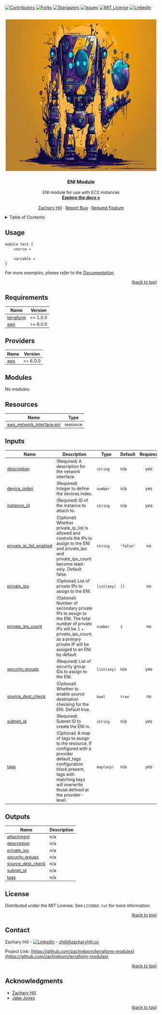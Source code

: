 <!-- Blank module readme template: Do a search and replace with your text editor for the following: `module_name`, `module_description` -->
<!-- Improved compatibility of back to top link: See: https://github.com/othneildrew/Best-README-Template/pull/73 -->

<a name="readme-top"></a>

<!-- PROJECT SHIELDS -->
<!--
*** I'm using markdown "reference style" links for readability.
*** Reference links are enclosed in brackets [ ] instead of parentheses ( ).
*** See the bottom of this document for the declaration of the reference variables
*** for contributors-url, forks-url, etc. This is an optional, concise syntax you may use.
*** https://www.markdownguide.org/basic-syntax/#reference-style-links
-->

[![Contributors][contributors-shield]][contributors-url]
[![Forks][forks-shield]][forks-url]
[![Stargazers][stars-shield]][stars-url]
[![Issues][issues-shield]][issues-url]
[![MIT License][license-shield]][license-url]
[![LinkedIn][linkedin-shield]][linkedin-url]

<!-- PROJECT LOGO -->
<br />
<div align="center">
  <a href="https://github.com/zachreborn/terraform-modules">
    <img src="/images/terraform_modules_logo.webp" alt="Logo" width="500" height="500">
  </a>

<h3 align="center">ENI Module</h3>
  <p align="center">
    ENI module for use with EC2 instances
    <br />
    <a href="https://github.com/zachreborn/terraform-modules"><strong>Explore the docs »</strong></a>
    <br />
    <br />
    <a href="https://zacharyhill.co">Zachary Hill</a>
    ·
    <a href="https://github.com/zachreborn/terraform-modules/issues">Report Bug</a>
    ·
    <a href="https://github.com/zachreborn/terraform-modules/issues">Request Feature</a>
  </p>
</div>

<!-- TABLE OF CONTENTS -->
<details>
  <summary>Table of Contents</summary>
  <ol>
    <li><a href="#usage">Usage</a></li>
    <li><a href="#requirements">Requirements</a></li>
    <li><a href="#providers">Providers</a></li>
    <li><a href="#modules">Modules</a></li>
    <li><a href="#Resources">Resources</a></li>
    <li><a href="#inputs">Inputs</a></li>
    <li><a href="#outputs">Outputs</a></li>
    <li><a href="#license">License</a></li>
    <li><a href="#contact">Contact</a></li>
    <li><a href="#acknowledgments">Acknowledgments</a></li>
  </ol>
</details>

<!-- USAGE EXAMPLES -->

## Usage

```
module test {
    source =

    variable =
}
```

_For more examples, please refer to the [Documentation](https://github.com/zachreborn/terraform-modules)_

<p align="right">(<a href="#readme-top">back to top</a>)</p>

<!-- terraform-docs output will be input automatically below-->
<!-- terraform-docs markdown table --output-file README.md --output-mode inject .-->
<!-- BEGIN_TF_DOCS -->

## Requirements

| Name                                                                     | Version  |
| ------------------------------------------------------------------------ | -------- |
| <a name="requirement_terraform"></a> [terraform](#requirement_terraform) | >= 1.0.0 |
| <a name="requirement_aws"></a> [aws](#requirement_aws)                   | >= 6.0.0 |

## Providers

| Name                                             | Version  |
| ------------------------------------------------ | -------- |
| <a name="provider_aws"></a> [aws](#provider_aws) | >= 6.0.0 |

## Modules

No modules.

## Resources

| Name                                                                                                                       | Type     |
| -------------------------------------------------------------------------------------------------------------------------- | -------- |
| [aws_network_interface.eni](https://registry.terraform.io/providers/hashicorp/aws/latest/docs/resources/network_interface) | resource |

## Inputs

| Name                                                                                                   | Description                                                                                                                                                                                             | Type        | Default   | Required |
| ------------------------------------------------------------------------------------------------------ | ------------------------------------------------------------------------------------------------------------------------------------------------------------------------------------------------------- | ----------- | --------- | :------: |
| <a name="input_description"></a> [description](#input_description)                                     | (Required) A description for the network interface.                                                                                                                                                     | `string`    | n/a       |   yes    |
| <a name="input_device_index"></a> [device_index](#input_device_index)                                  | (Required) Integer to define the devices index.                                                                                                                                                         | `number`    | n/a       |   yes    |
| <a name="input_instance_id"></a> [instance_id](#input_instance_id)                                     | (Required) ID of the instance to attach to.                                                                                                                                                             | `string`    | n/a       |   yes    |
| <a name="input_private_ip_list_enabled"></a> [private_ip_list_enabled](#input_private_ip_list_enabled) | (Optional) Whether private_ip_list is allowed and controls the IPs to assign to the ENI and private_ips and private_ips_count become read-only. Default false.                                          | `string`    | `"false"` |    no    |
| <a name="input_private_ips"></a> [private_ips](#input_private_ips)                                     | (Optional) List of private IPs to assign to the ENI.                                                                                                                                                    | `list(any)` | `[]`      |    no    |
| <a name="input_private_ips_count"></a> [private_ips_count](#input_private_ips_count)                   | (Optional) Number of secondary private IPs to assign to the ENI. The total number of private IPs will be 1 + private_ips_count, as a primary private IP will be assiged to an ENI by default.           | `number`    | `1`       |    no    |
| <a name="input_security_groups"></a> [security_groups](#input_security_groups)                         | (Required) List of security group IDs to assign to the ENI.                                                                                                                                             | `list(any)` | n/a       |   yes    |
| <a name="input_source_dest_check"></a> [source_dest_check](#input_source_dest_check)                   | (Optional) Whether to enable source destination checking for the ENI. Default true.                                                                                                                     | `bool`      | `true`    |    no    |
| <a name="input_subnet_id"></a> [subnet_id](#input_subnet_id)                                           | (Required) Subnet ID to create the ENI in.                                                                                                                                                              | `string`    | n/a       |   yes    |
| <a name="input_tags"></a> [tags](#input_tags)                                                          | (Optional) A map of tags to assign to the resource. If configured with a provider default_tags configuration block present, tags with matching keys will overwrite those defined at the provider-level. | `map(any)`  | n/a       |   yes    |

## Outputs

| Name                                                                                   | Description |
| -------------------------------------------------------------------------------------- | ----------- |
| <a name="output_attachment"></a> [attachment](#output_attachment)                      | n/a         |
| <a name="output_description"></a> [description](#output_description)                   | n/a         |
| <a name="output_private_ips"></a> [private_ips](#output_private_ips)                   | n/a         |
| <a name="output_security_groups"></a> [security_groups](#output_security_groups)       | n/a         |
| <a name="output_source_dest_check"></a> [source_dest_check](#output_source_dest_check) | n/a         |
| <a name="output_subnet_id"></a> [subnet_id](#output_subnet_id)                         | n/a         |
| <a name="output_tags"></a> [tags](#output_tags)                                        | n/a         |

<!-- END_TF_DOCS -->

<!-- LICENSE -->

## License

Distributed under the MIT License. See `LICENSE.txt` for more information.

<p align="right">(<a href="#readme-top">back to top</a>)</p>

<!-- CONTACT -->

## Contact

Zachary Hill - [![LinkedIn][linkedin-shield]][linkedin-url] - zhill@zacharyhill.co

Project Link: [https://github.com/zachreborn/terraform-modules](https://github.com/zachreborn/terraform-modules)

<p align="right">(<a href="#readme-top">back to top</a>)</p>

<!-- ACKNOWLEDGMENTS -->

## Acknowledgments

- [Zachary Hill](https://zacharyhill.co)
- [Jake Jones](https://github.com/jakeasarus)

<p align="right">(<a href="#readme-top">back to top</a>)</p>

<!-- MARKDOWN LINKS & IMAGES -->
<!-- https://www.markdownguide.org/basic-syntax/#reference-style-links -->

[contributors-shield]: https://img.shields.io/github/contributors/zachreborn/terraform-modules.svg?style=for-the-badge
[contributors-url]: https://github.com/zachreborn/terraform-modules/graphs/contributors
[forks-shield]: https://img.shields.io/github/forks/zachreborn/terraform-modules.svg?style=for-the-badge
[forks-url]: https://github.com/zachreborn/terraform-modules/network/members
[stars-shield]: https://img.shields.io/github/stars/zachreborn/terraform-modules.svg?style=for-the-badge
[stars-url]: https://github.com/zachreborn/terraform-modules/stargazers
[issues-shield]: https://img.shields.io/github/issues/zachreborn/terraform-modules.svg?style=for-the-badge
[issues-url]: https://github.com/zachreborn/terraform-modules/issues
[license-shield]: https://img.shields.io/github/license/zachreborn/terraform-modules.svg?style=for-the-badge
[license-url]: https://github.com/zachreborn/terraform-modules/blob/master/LICENSE.txt
[linkedin-shield]: https://img.shields.io/badge/-LinkedIn-black.svg?style=for-the-badge&logo=linkedin&colorB=555
[linkedin-url]: https://www.linkedin.com/in/zachary-hill-5524257a/
[product-screenshot]: /images/screenshot.webp
[Terraform.io]: https://img.shields.io/badge/Terraform-7B42BC?style=for-the-badge&logo=terraform
[Terraform-url]: https://terraform.io
